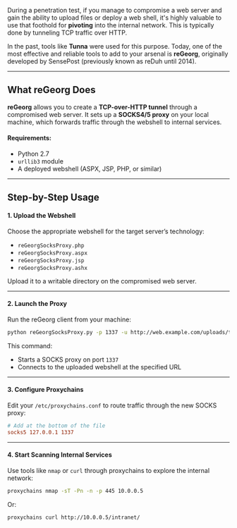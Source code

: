 During a penetration test, if you manage to compromise a web server and gain the ability to upload files or deploy a web shell, it's highly valuable to use that foothold for **pivoting** into the internal network. This is typically done by tunneling TCP traffic over HTTP.

In the past, tools like **Tunna** were used for this purpose. Today, one of the most effective and reliable tools to add to your arsenal is **reGeorg**, originally developed by SensePost (previously known as reDuh until 2014).

---

## What reGeorg Does

**reGeorg** allows you to create a **TCP-over-HTTP tunnel** through a compromised web server. It sets up a **SOCKS4/5 proxy** on your local machine, which forwards traffic through the webshell to internal services.

#### Requirements:

- Python 2.7
- `urllib3` module
- A deployed webshell (ASPX, JSP, PHP, or similar)

---

## Step-by-Step Usage

#### 1. Upload the Webshell

Choose the appropriate webshell for the target server’s technology:

- `reGeorgSocksProxy.php`
- `reGeorgSocksProxy.aspx`
- `reGeorgSocksProxy.jsp`
- `reGeorgSocksProxy.ashx`

Upload it to a writable directory on the compromised web server.

---

#### 2. Launch the Proxy

Run the reGeorg client from your machine:

```bash
python reGeorgSocksProxy.py -p 1337 -u http://web.example.com/uploads/tunnel.php
```

This command:

- Starts a SOCKS proxy on port `1337`
- Connects to the uploaded webshell at the specified URL

---

#### 3. Configure Proxychains

Edit your `/etc/proxychains.conf` to route traffic through the new SOCKS proxy:

```ini
# Add at the bottom of the file
socks5 127.0.0.1 1337
```

---

#### 4. Start Scanning Internal Services

Use tools like `nmap` or `curl` through proxychains to explore the internal network:

```bash
proxychains nmap -sT -Pn -n -p 445 10.0.0.5
```

Or:

```bash
proxychains curl http://10.0.0.5/intranet/
```
